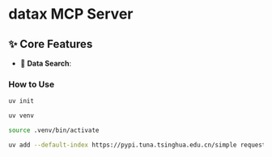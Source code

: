# datax MCP Server

## ✨ Core Features

- 🔎 **Data Search**:



### How to Use
```bash
uv init

uv venv

source .venv/bin/activate

uv add --default-index https://pypi.tuna.tsinghua.edu.cn/simple requests

```